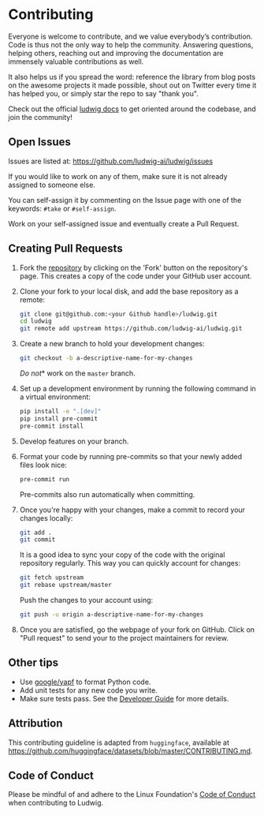 # Contributing

Everyone is welcome to contribute, and we value everybody’s contribution. Code is thus not the only
way to help the community. Answering questions, helping others, reaching out and improving the
documentation are immensely valuable contributions as well.

It also helps us if you spread the word: reference the library from blog posts on the awesome
projects it made possible, shout out on Twitter every time it has helped you, or simply star the
repo to say "thank you".

Check out the official [ludwig docs](https://ludwig-ai.github.io/ludwig-docs/) to get oriented
around the codebase, and join the community!

## Open Issues

Issues are listed at: <https://github.com/ludwig-ai/ludwig/issues>

If you would like to work on any of them, make sure it is not already assigned to someone else.

You can self-assign it by commenting on the Issue page with one of the keywords: `#take` or
`#self-assign`.

Work on your self-assigned issue and eventually create a Pull Request.

## Creating Pull Requests

1. Fork the [repository](https://github.com/ludwig-ai/ludwig) by clicking on the 'Fork' button on
   the repository's page. This creates a copy of the code under your GitHub user account.

1. Clone your fork to your local disk, and add the base repository as a remote:

   ```bash
   git clone git@github.com:<your Github handle>/ludwig.git
   cd ludwig
   git remote add upstream https://github.com/ludwig-ai/ludwig.git
   ```

1. Create a new branch to hold your development changes:

   ```bash
   git checkout -b a-descriptive-name-for-my-changes
   ```

   *Do not*\* work on the `master` branch.

1. Set up a development environment by running the following command in a virtual environment:

   ```bash
   pip install -e ".[dev]"
   pip install pre-commit
   pre-commit install
   ```

1. Develop features on your branch.

1. Format your code by running pre-commits so that your newly added files look nice:

   ```bash
   pre-commit run
   ```

   Pre-commits also run automatically when committing.

1. Once you're happy with your changes, make a commit to record your changes locally:

   ```bash
   git add .
   git commit
   ```

   It is a good idea to sync your copy of the code with the original repository regularly. This
   way you can quickly account for changes:

   ```bash
   git fetch upstream
   git rebase upstream/master
   ```

   Push the changes to your account using:

   ```bash
   git push -u origin a-descriptive-name-for-my-changes
   ```

1. Once you are satisfied, go the webpage of your fork on GitHub. Click on "Pull request" to send
   your to the project maintainers for review.

## Other tips

- Use [google/yapf](https://github.com/google/yapf) to format Python code.
- Add unit tests for any new code you write.
- Make sure tests pass. See the [Developer Guide](https://ludwig-ai.github.io/ludwig-docs/latest/developer_guide/style_guidelines_and_tests/) for more details.

## Attribution

This contributing guideline is adapted from `huggingface`, available at <https://github.com/huggingface/datasets/blob/master/CONTRIBUTING.md>.

## Code of Conduct

Please be mindful of and adhere to the Linux Foundation's
[Code of Conduct](https://lfprojects.org/policies/code-of-conduct) when contributing to Ludwig.
